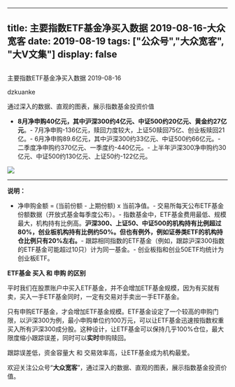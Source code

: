 
---
title:   主要指数ETF基金净买入数据 2019-08-16-大众宽客
date: 2019-08-19
tags: ["公众号","大众宽客", "大V文集"]
display: false
---


## 



主要指数ETF基金净买入数据 2019-08-16




dzkuanke




通过深入的数据、直观的图表，展示指数基金投资价值

- **8月净申购40亿元，其中沪深300约4亿元、中证500约20亿元、黄金约27亿元**。- 7月净申购-136亿元，赎回力度较大，上证50赎回75亿、创业板赎回21亿。- 6月净申购89.6亿元，其中沪深300约33亿元、中证500约66亿元。- 二季度净申购约370亿元、一季度约-440亿元。- 上半年沪深300净申购约30亿元、中证500约130亿元、上证50约-122亿元。


<img class="rich_pages" data-ratio="1.4644444444444444" data-s="300,640" src="https://mmbiz.qpic.cn/mmbiz_png/PKw3FQPmhIgAj3xmMq20LB4QjdPhSqltZvn65SWwlnlCibSdYpP5sqQua9wPgAmKZX13Nbvgsib2GjGdBbUD8rOQ/640?wx_fmt=png" data-type="png" data-w="900" style="">



****

**说明：**
- 净申购金额 = (当前份额 - 上期份额) x 当前净值。- 交易所每天公布ETF基金份额数据（开放式基金每季度公布）。- 指数基金中，ETF基金费用最低、规模最大，机构持有比例高。**沪深300、上证50、中证500的机构持有比例超过80%，创业板机构持有比例约50%。但也有例外，例如证券类ETF的机构持仓比例只有20%左右。**- 跟踪相同指数的ETF基金（例如，跟踪沪深300指数的ETF基金可能超过10只）计为同一基金。- 创业板指和创业50ETF均统计为创业板ETF。






**ETF基金 买入 和 申购 的区别**



平时我们在股票账户中买入ETF基金，并不会增加ETF基金规模，因为有买就有卖，买入一手ETF基金同时，一定有交易对手卖出一手ETF基金。



只有申购ETF基金，才会增加ETF基金规模。ETF基金设定了一个较高的申购门限，以沪深300为例，最小申购单位约100万元，可以让ETF基金迅速按指数权重买入所有沪深300成分股。这种设计，让ETF基金可以保持几乎100%仓位，最大限度缩小跟踪误差，同时可以**实时**申购赎回。



跟踪误差低，资金容量大&nbsp;和 交易效率高，让ETF基金成为机构最爱。





欢迎关注公众号“**大众宽客**”，通过深入的数据、直观的图表，展示指数基金投资价值。








